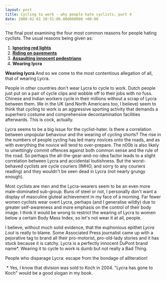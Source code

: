 ```yaml
---
layout: post
title: Cycling to work - why people hate cyclists, part 4
date: 2008-02-01 10:51:06.000000000 +00:00
---
```

<script type="text/javascript"><!--
google_ad_client = "ca-pub-2148551173170619";
/* Hate cyclists */
google_ad_slot = "9923687537";
google_ad_width = 468;
google_ad_height = 60;
//-->
</script>
<script type="text/javascript"
src="http://pagead2.googlesyndication.com/pagead/show_ads.js">
</script>

<div>The final post examining the four most common reasons for people hating cyclists. The usual reasons being given as:</div>
<div>
<ol>
	<li>
<div><a target="_blank" href="http://blog.dominicsayers.com/2008/01/28/cycling-to-work-why-people-hate-cyclists-part-1/"><strong>Ignoring red lights</strong></a></div>
</li>
	<li>
<div>
<div><a target="_blank" href="http://blog.dominicsayers.com/2008/01/29/cycling-to-work-why-people-hate-cyclists-part-2/"><strong>Riding on pavements</strong></a></div>
</div>
</li>
	<li>
<div>
<div><strong><a target="_blank" href="http://blog.dominicsayers.com/2008/01/30/cycling-to-work-why-people-hate-cyclists-part-3/">Assaulting innocent pedestrians</a></strong></div>
</div>
</li>
	<li><strong>Wearing lycra </strong></li>
</ol>
</div>
<strong>Wearing lycra
</strong>And so we come to the most contentious allegation of all, that of wearing Lycra.

People in other countries don't wear Lycra to cycle to work. Dutch people just put on a pair of cycle clips and wobble off to their jobs with no fuss. Chinese and Indian workers cycle in their millions without a scrap of Lycra between them. We in the UK (and North Americans too, I believe) seem to think that cycling to work is an aggressive sporting activity that demands a superhero costume and comprehensive decontamination facilities afterwards. This is cock, actually.

Lycra seems to be a big issue for the cyclist-hater. Is there a correlation between unpopular behaviour and the wearing of cycling shorts? The rise in the numbers of people cycling has led many novices onto the roads, and as with everything the novice will tend to over-prepare. The n00b is also likely to unwittingly commit offences against both common sense and the rule of the road. So perhaps the all-the-gear-and-no-idea factor leads to a slight correlation between Lycra and accidental loutishness. But the worst-behaved cyclists are cycle couriers (IMHO, and sorry to any couriers reading) and they wouldn't be seen dead in Lycra (not nearly grungy enough).

Most cyclists are men and the Lycra-wearers seem to be an even more male-dominated sub-group. Buns of steel or not, I personally don't want a display of masculine gluteal achievement in my face of a morning. Far fewer women cyclists wear overt Lycra, perhaps (and I generalise wildly) due to greater self-awareness and more emphasis on the control of their body image. I think it would be wrong to restrict the wearing of Lycra to women below a certain Body Mass Index, so let's not wear it at all, people.

I believe, without much solid evidence, that the euphonious epithet <em>Lycra Lout</em> is really to blame. Some Associated Press journalist came up with a pejorative tag to brand all their pro-motorist, pro-old-lady stories and it has stuck because it is catchy. Lycra is a perfectly innocent DuPont brand name*. Wearing it to cycle to work is dumb but not really a Bad Thing.

People who disparage Lycra: escape from the bondage of alliteration!

 * Yes, I know that division was sold to Koch in 2004. "Lycra has gone to Koch" would be a good slogan in my book.

<script type="text/javascript"><!--
google_ad_client = "ca-pub-2148551173170619";
/* Hate cyclists */
google_ad_slot = "9923687537";
google_ad_width = 468;
google_ad_height = 60;
//-->
</script>
<script type="text/javascript"
src="http://pagead2.googlesyndication.com/pagead/show_ads.js">
</script>
